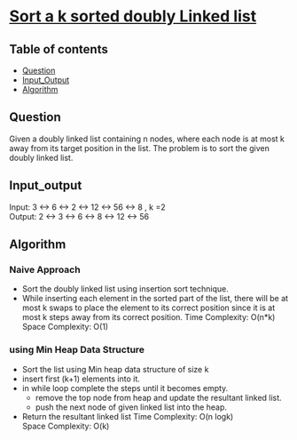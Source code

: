 # [Sort a k sorted doubly Linked list](https://www.geeksforgeeks.org/sort-k-sorted-doubly-linked-list/)

## Table of contents

- [Question](#question)
- [Input_Output](#input_output)
- [Algorithm](#algorithm)

## Question
Given a doubly linked list containing n nodes, where each node is at most k away from its target position in the list. The problem is to sort the given doubly linked list.

## Input_output
Input: 3 <-> 6 <-> 2 <-> 12 <-> 56 <-> 8  , k =2 </br>
Output: 2 <-> 3 <-> 6 <-> 8 <-> 12 <-> 56

## Algorithm

### Naive Approach
- Sort the doubly linked list using insertion sort technique.
- While inserting each element in the sorted part of the list, there will be at most k swaps to place the element to its correct position since it is at most k steps away from its correct position.
Time Complexity: O(n*k) </br>
Space Complexity: O(1)

### using Min Heap Data Structure
- Sort the list using Min heap data structure of size k
- insert first (k+1) elements into it.
- in while loop complete the steps until it becomes empty.
    - remove the top node from heap and update the resultant linked list.
    - push the next node of given linked list into the heap.
- Return the resultant linked list
Time Complexity: O(n logk)</br>
Space Complexity: O(k)